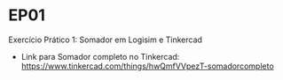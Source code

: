 # EP01
Exercício Prático 1: Somador em Logisim e Tinkercad

* Link para Somador completo no Tinkercad: <https://www.tinkercad.com/things/hwQmfVVpezT-somadorcompleto>